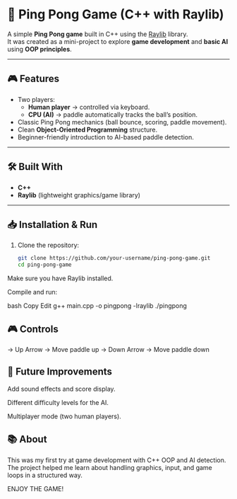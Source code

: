 # 🏓 Ping Pong Game (C++ with Raylib)

A simple **Ping Pong game** built in C++ using the [Raylib](https://www.raylib.com/) library.  
It was created as a mini-project to explore **game development** and **basic AI** using **OOP principles**.

---

## 🎮 Features
- Two players:
  - **Human player** → controlled via keyboard.
  - **CPU (AI)** → paddle automatically tracks the ball’s position.
- Classic Ping Pong mechanics (ball bounce, scoring, paddle movement).
- Clean **Object-Oriented Programming** structure.
- Beginner-friendly introduction to AI-based paddle detection.

---

## 🛠️ Built With
- **C++**
- **Raylib** (lightweight graphics/game library)

---

## 📥 Installation & Run
1. Clone the repository:
   ```bash
   git clone https://github.com/your-username/ping-pong-game.git
   cd ping-pong-game
Make sure you have Raylib installed.

Compile and run:

bash
Copy
Edit
g++ main.cpp -o pingpong -lraylib
./pingpong

## 🎮 Controls
-> Up Arrow → Move paddle up
-> Down Arrow → Move paddle down

## 🚀 Future Improvements
Add sound effects and score display.

Different difficulty levels for the AI.

Multiplayer mode (two human players).

## 📚 About
This was my first try at game development with C++ OOP and AI detection.
The project helped me learn about handling graphics, input, and game loops in a structured way.

ENJOY THE GAME!
